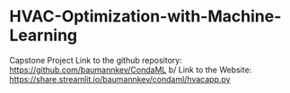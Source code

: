 # HVAC-Optimization-with-Machine-Learning
Capstone Project
Link to the github repository: https://github.com/baumannkev/CondaML b/
Link to the Website: https://share.streamlit.io/baumannkev/condaml/hvacapp.py
